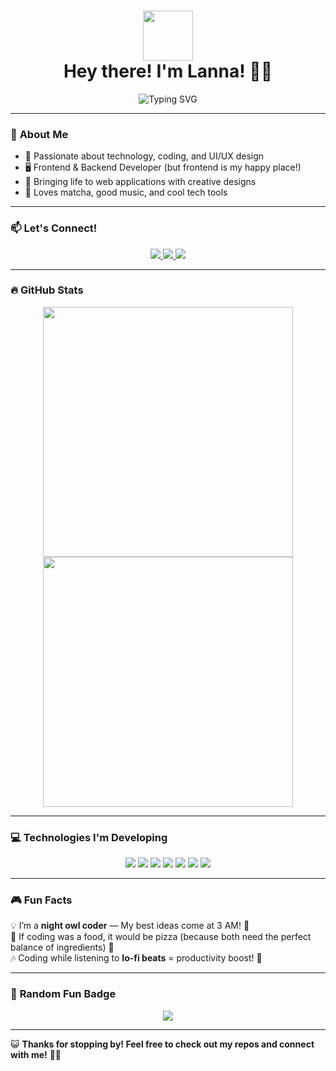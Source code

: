 <h1 align="center">
  <img src="https://c.tenor.com/P5DB2iGAecsAAAAj/peach-cat.gif" width="80">
  <br>Hey there! I'm Lanna! 🌸✨
</h1>

<p align="center">
  <img src="https://readme-typing-svg.herokuapp.com?font=Fira+Code&weight=600&size=22&pause=1000&color=F77CFF&center=true&vCenter=true&width=500&height=50&lines=Frontend+Developer+%F0%9F%8E%80;Building+cool+projects+%F0%9F%9A%80;Lover+of+Tech+and+Creativity+%E2%9C%A8" alt="Typing SVG">
</p>

---

### 🌟 **About Me**
- 🚀 Passionate about technology, coding, and UI/UX design
- 🖥️ Frontend & Backend Developer (but frontend is my happy place!)
- 🎨 Bringing life to web applications with creative designs
- 🍵 Loves matcha, good music, and cool tech tools  

---

### 📫 **Let's Connect!**  

<p align="center">
  <a href="https://www.linkedin.com/in/yladacs/">
    <img src="https://img.shields.io/badge/LinkedIn-0077B5?style=for-the-badge&logo=linkedin&logoColor=white" />
  </a>
  <a href="https://twitter.com/seu_usuario">
    <img src="https://img.shields.io/badge/Twitter-1DA1F2?style=for-the-badge&logo=twitter&logoColor=white" />
  </a>
  <a href="https://www.instagram.com/seu_usuario">
    <img src="https://img.shields.io/badge/Instagram-E4405F?style=for-the-badge&logo=instagram&logoColor=white" />
  </a>
</p>

---

### 🔥 **GitHub Stats**
<p align="center">
  <img src="https://github-readme-stats.vercel.app/api?username=lanroo&show_icons=true&theme=radical" width="400px"/>
  <img src="https://streak-stats.demolab.com?user=lanroo&theme=radical&hide_border=true&background=141321" width="400px"/>
</p>

---

### 💻 **Technologies I'm Developing**  
<p align="center">
  <img src="https://img.shields.io/badge/HTML5-E34F26?style=for-the-badge&logo=html5&logoColor=white" />
  <img src="https://img.shields.io/badge/CSS3-1572B6?style=for-the-badge&logo=css3&logoColor=white" />
  <img src="https://img.shields.io/badge/JavaScript-F7DF1E?style=for-the-badge&logo=javascript&logoColor=black" />
  <img src="https://img.shields.io/badge/React-61DAFB?style=for-the-badge&logo=react&logoColor=black" />
  <img src="https://img.shields.io/badge/Vue.js-4FC08D?style=for-the-badge&logo=vue.js&logoColor=white" />
  <img src="https://img.shields.io/badge/Node.js-339933?style=for-the-badge&logo=nodedotjs&logoColor=white" />
  <img src="https://img.shields.io/badge/Next.js-000000?style=for-the-badge&logo=nextdotjs&logoColor=white" />
</p>

---

### 🎮 **Fun Facts**
💡 I’m a **night owl coder** — My best ideas come at 3 AM! 🌙  
🍕 If coding was a food, it would be pizza (because both need the perfect balance of ingredients) 🍕  
🎶 Coding while listening to **lo-fi beats** = productivity boost! 🚀  

---

### 🎯 **Random Fun Badge**
<p align="center">
  <img src="https://github-profile-trophy.vercel.app/?username=lanroo&theme=radical&no-bg=true&no-frame=true" />
</p>

---

😺 **Thanks for stopping by! Feel free to check out my repos and connect with me!** 🚀💖
